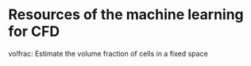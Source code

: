 # Resources of the machine learning for CFD

volfrac:
Estimate the volume fraction of cells in a fixed space
